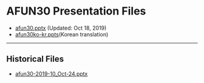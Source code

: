 <!--
This is a machine generated file, and should not be edited, as it will be overwritten with future updates.
-->

# AFUN30 Presentation Files

- [afun30.pptx](https://globaleventcdn.blob.core.windows.net/assets/afun/afun30/afun30.pptx) (Updated: Oct 18, 2019)
- [afun30ko-kr.ppts](https://globaleventcdn.blob.core.windows.net/assets/afun/afun30/afun30ko-kr.pptx)(Korean translation)
---
## Historical Files
- [afun30-2019-10_Oct-24.pptx](https://globaleventcdn.blob.core.windows.net/assets/afun/afun30/afun30-2019-10_Oct-24.pptx)



